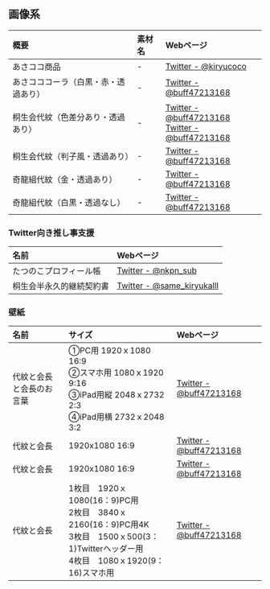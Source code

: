 ## 画像系

|概要|素材名|Webページ|
|:--|:--|:--|
|あさココ商品|\-|[Twitter - @kiryucoco](https://twitter.com/kiryucoco/status/1214204760787570688)|
|あさコココーラ（白黒・赤・透過あり）|\-|[Twitter - @buff47213168](https://twitter.com/buff47213168/status/1385631206239137794)|
|桐生会代紋（色差分あり・透過あり）|\-|[Twitter - @buff47213168](https://twitter.com/buff47213168/status/1360166763317526532)<br>[Twitter - @buff47213168](https://twitter.com/buff47213168/status/1359873349627781122)|
|桐生会代紋（判子風・透過あり）|\-|[Twitter - @buff47213168](https://twitter.com/buff47213168/status/1310568035061645312)|
|奇龍組代紋（金・透過あり）|\-|[Twitter - @buff47213168](https://twitter.com/buff47213168/status/1394301075851673602)|
|奇龍組代紋（白黒・透過なし）|\-|[Twitter - @buff47213168](https://twitter.com/buff47213168/status/1391837975114240002)|


### Twitter向き推し事支援

|名前|Webページ|
|:--|:--|
|たつのこプロフィール帳|[Twitter - @nkpn_sub](https://twitter.com/nkpn_sub/status/1395037089599614981)|
|桐生会半永久的継続契約書 |[Twitter - @same_kiryukaIll](https://twitter.com/same_kiryukaIll/status/1403628837867442184)|


### 壁紙

|名前|サイズ|Webページ|
|:--|:--|:--|
|代紋と会長と会長のお言葉|①PC用 1920ｘ1080 16:9<br>②スマホ用 1080ｘ1920 9:16<br>③iPad用縦 2048ｘ2732 2:3<br>④iPad用横 2732ｘ2048 3:2|[Twitter - @buff47213168](https://twitter.com/buff47213168/status/1403675572522209280)|
|代紋と会長|1920x1080 16:9|[Twitter - @buff47213168](https://twitter.com/buff47213168/status/1386920763949674500)|
|代紋と会長|1920x1080 16:9|[Twitter - @buff47213168](https://twitter.com/buff47213168/status/1362030260217278470)|
|代紋と会長|1枚目　1920ｘ1080(16：9)PC用<br>2枚目　3840ｘ2160(16：9)PC用4K<br>3枚目　1500ｘ500(3：1)Twitterヘッダー用<br>4枚目　1080ｘ1920(9：16)スマホ用|[Twitter - @buff47213168](https://twitter.com/buff47213168/status/1362028413603647493)|
